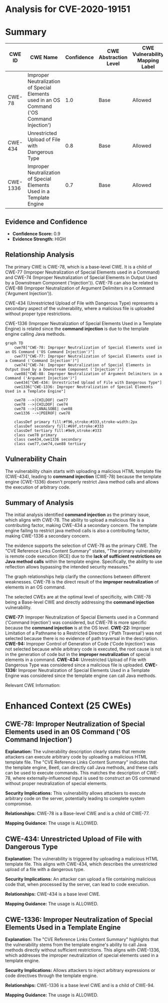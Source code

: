 # Analysis for CVE-2020-19151

# Summary

| CWE ID | CWE Name | Confidence | CWE Abstraction Level | CWE Vulnerability Mapping Label | CWE-Vulnerability Mapping Notes |
|---|---|---|---|---|---|
| CWE-78 | Improper Neutralization of Special Elements used in an OS Command ('OS Command Injection') | 1.0 | Base | Allowed | Primary CWE |
| CWE-434 | Unrestricted Upload of File with Dangerous Type | 0.8 | Base | Allowed | Secondary Candidate |
| CWE-1336 | Improper Neutralization of Special Elements Used in a Template Engine | 0.7 | Base | Allowed | Secondary Candidate |

## Evidence and Confidence

*   **Confidence Score:** 0.9
*   **Evidence Strength:** HIGH

## Relationship Analysis

The primary CWE is CWE-78, which is a base-level CWE. It is a child of CWE-77 (Improper Neutralization of Special Elements used in a Command) and CWE-74 (Improper Neutralization of Special Elements in Output Used by a Downstream Component ('Injection')). CWE-78 can also be related to CWE-88 (Improper Neutralization of Argument Delimiters in a Command ('Argument Injection')).

CWE-434 (Unrestricted Upload of File with Dangerous Type) represents a secondary aspect of the vulnerability, where a malicious file is uploaded without proper type restrictions.

CWE-1336 (Improper Neutralization of Special Elements Used in a Template Engine) is related since the **command injection** is due to the template engine calling Java methods.

```mermaid
graph TD
    cwe78["CWE-78: Improper Neutralization of Special Elements used in an OS Command ('OS Command Injection')"]
    cwe77["CWE-77: Improper Neutralization of Special Elements used in a Command ('Command Injection')"]
    cwe74["CWE-74: Improper Neutralization of Special Elements in Output Used by a Downstream Component ('Injection')"]
    cwe88["CWE-88: Improper Neutralization of Argument Delimiters in a Command ('Argument Injection')"]
    cwe434["CWE-434: Unrestricted Upload of File with Dangerous Type"]
    cwe1336["CWE-1336: Improper Neutralization of Special Elements Used in a Template Engine"]

    cwe78 -->|CHILDOF| cwe77
    cwe78 -->|CHILDOF| cwe74
    cwe78 -->|CANALSOBE| cwe88
    cwe1336 -->|PEEROF| cwe78

    classDef primary fill:#f96,stroke:#333,stroke-width:2px
    classDef secondary fill:#69f,stroke:#333
    classDef tertiary fill:#9e9,stroke:#333
    class cwe78 primary
    class cwe434,cwe1336 secondary
    class cwe77,cwe74,cwe88 tertiary
```

## Vulnerability Chain

The vulnerability chain starts with uploading a malicious HTML template file (CWE-434), leading to **command injection** (CWE-78) because the template engine (CWE-1336) doesn't properly restrict Java method calls and allows the execution of arbitrary code.

## Summary of Analysis

The initial analysis identified **command injection** as the primary issue, which aligns with CWE-78. The ability to upload a malicious file is a contributing factor, making CWE-434 a secondary concern. The template engine failing to restrict java method calls is also a contributing factor, making CWE-1336 a secondary concern.

The evidence supports the selection of CWE-78 as the primary CWE. The "CVE Reference Links Content Summary" states, "The primary vulnerability is remote code execution (RCE) due to the **lack of sufficient restrictions on Java method calls** within the template engine. Specifically, the ability to use reflection allows bypassing the intended security measures."

The graph relationships help clarify the connections between different weaknesses. CWE-78 is the direct result of the **improper neutralization** of elements in an OS command.

The selected CWEs are at the optimal level of specificity, with CWE-78 being a Base-level CWE and directly addressing the **command injection** vulnerability.

**CWE-77:** Improper Neutralization of Special Elements used in a Command ('Command Injection') was considered, but CWE-78 is more specific because the **command injection** is at the OS level.
**CWE-22:** Improper Limitation of a Pathname to a Restricted Directory ('Path Traversal') was not selected because there is no evidence of path traversal in the description.
**CWE-94:** Improper Control of Generation of Code ('Code Injection') was not selected because while arbitrary code is executed, the root cause is not in the generation of code but in the **improper neutralization** of special elements in a command.
**CWE-434:** Unrestricted Upload of File with Dangerous Type was considered since a malicious file is uploaded.
**CWE-1336:** Improper Neutralization of Special Elements Used in a Template Engine was considered since the template engine can call Java methods.

Relevant CWE Information:

# Enhanced Context (25 CWEs)

## CWE-78: Improper Neutralization of Special Elements used in an OS Command ('OS Command Injection')

**Explanation:** The vulnerability description clearly states that remote attackers can execute arbitrary code by uploading a malicious HTML template file. The "CVE Reference Links Content Summary" indicates that the template engine, Beetl, can directly call Java methods, and these calls can be used to execute commands. This matches the description of CWE-78, where externally-influenced input is used to construct an OS command without proper neutralization of special elements.

**Security Implications:** This vulnerability allows attackers to execute arbitrary code on the server, potentially leading to complete system compromise.

**Relationships:** CWE-78 is a Base-level CWE and is a child of CWE-77.

**Mapping Guidance:** The usage is ALLOWED.

## CWE-434: Unrestricted Upload of File with Dangerous Type

**Explanation:** The vulnerability is triggered by uploading a malicious HTML template file. This aligns with CWE-434, which describes the unrestricted upload of a file with a dangerous type.

**Security Implications:** An attacker can upload a file containing malicious code that, when processed by the server, can lead to code execution.

**Relationships:** CWE-434 is a base level CWE.

**Mapping Guidance:** The usage is ALLOWED.

## CWE-1336: Improper Neutralization of Special Elements Used in a Template Engine

**Explanation:** The "CVE Reference Links Content Summary" highlights that the vulnerability stems from the template engine's ability to call Java methods directly without sufficient restrictions. This aligns with CWE-1336, which addresses the improper neutralization of special elements used in a template engine.

**Security Implications:** Allows attackers to inject arbitrary expressions or code directives through the template engine.

**Relationships:** CWE-1336 is a base level CWE and is a child of CWE-94.

**Mapping Guidance:** The usage is ALLOWED.